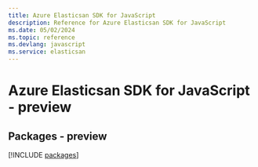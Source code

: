 ```yaml
---
title: Azure Elasticsan SDK for JavaScript
description: Reference for Azure Elasticsan SDK for JavaScript
ms.date: 05/02/2024
ms.topic: reference
ms.devlang: javascript
ms.service: elasticsan
---
```

# Azure Elasticsan SDK for JavaScript - preview
## Packages - preview
[!INCLUDE [packages](elasticsan-index.md)]